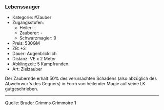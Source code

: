 ### Lebenssauger

- Kategorie: #Zauber
- Zugangsstufen:
  - Heiler: -
  - Zauberer: -
  - Schwarzmagier: 9
- Preis: 530GM
- ZB: +3
- Dauer: Augenblicklich
- Distanz: VE x 2 Meter
- Abklingzeit: 5 Kampfrunden
- Art: Zielzauber

Der Zaubernde erhält 50% des verursachten Schadens (also abzüglich des Abwehrwurfs des Gegners) in Form von heilender Magie auf seine LK gutgeschrieben.

---

Quelle: Bruder Grimms Grimmoire 1

